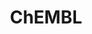 ---
layout: default
bigquery: https://console.cloud.google.com/bigquery?p=patents-public-data&d=ebi_chembl&page=dataset
citation: '"The ChEMBL database in 2017." Anna Gaulton, Anne Hersey, Michał Nowotka,
  A Patrícia Bento, Jon Chambers, David Mendez, Prudence Mutowo, Francis Atkinson,
  Louisa J Bellis, Elena Cibrián-Uhalte, Mark Davies, Nathan Dedman, Anneli Karlsson,
  María Paula Magariños, John P Overington, George Papadatos, Ines Smit, Andrew R
  Leach Nucleic acids Research (2017) 45 (Database Issue), D945-D954'
contributors: European Bioinformatics Institute
cost: None
description: ChEMBL Data is a manually curated database of small molecules used in
  drug discovery, including information about existing patented drugs.
documentation: 'schema: https://www.ebi.ac.uk/chembl/db_schema


  '
last_edit: 04/08/2022, 11:53:17
location: https://console.cloud.google.com/marketplace/product/google_patents_public_datasets/chembl
maintained_by: EMBL-EBI, an outstation of European Molecular Biology Laboratory
related_publications: '

  ChEMBL: towards direct deposition of bioassay data.


  Mendez D, Gaulton A, Bento AP, Chambers J, De Veij M, Félix E, Magariños MP, Mosquera
  JF, Mutowo P, Nowotka M, Gordillo-Marañón M, Hunter F, Junco L, Mugumbate G, Rodriguez-Lopez
  M, Atkinson F, Bosc N, Radoux CJ, Segura-Cabrera A, Hersey A, Leach AR.


  — Nucleic Acids Res. 2019; 47(D1):D930-D940. doi: 10.1093/nar/gky1075

  '
schema_fields:
- warning_id
- assay_param_id
- max_phase_for_ind
- assay_id
- approval_date
- research_stem
- inorganic_flag
- pref_name
- relationship_type
- domain_type
- level5
- go_id
- data_validity_comment
- withdrawn_country
- lle
- standard_inchi
- last_active
- rtb
- result_flag
- topical
- homologue
- mc_target_name
- src_compound_id
- met_conversion
- job_id
- mol_irac_id
- normal_range_max
- entity_type
- substrate_record_id
- component_id
- compd_id
- sequence_md5sum
- mechanism_comment
- molregno
- first_approval
- standard_units
- who_name
- parenteral
- assay_type
- volume
- frac_code
- relation
- assay_cell_type
- ass_cls_map_id
- ref_url
- prediction_method
- potential_duplicate
- dosed_ingredient
- mol_hrac_id
- hbd_lipinski
- component_type
- bto_id
- mc_target_type
- curated_by
- predbind_id
- structure_type
- assay_category
- parameter_value
- polymer_flag
- journal
- ro3_pass
- organism
- ap_id
- ddd_units
- chirality
- compound_key
- selectivity_comment
- dosage_form
- mc_organism
- domain_name
- chembl_id
- level1_description
- bao_format
- as_id
- major_class
- doi
- comp_class_id
- sequence
- comp_go_id
- max_phase
- usan_stem_id
- units
- patent_no
- le
- parent_type
- subgroup
- efo_id
- src_id
- ref_type
- alogp
- activity_id
- downgraded
- updated_on
- compound_name
- hrac_code
- enzyme_name
- parent_molregno
- annotation
- protclasssyn_id
- assay_class_id
- usan_stem
- uberon_id
- normal_range_min
- disease_efficacy
- first_page
- warnref_id
- entity_id
- warning_class
- standard_text_value
- assay_tax_id
- full_molformula
- smarts
- direct_interaction
- withdrawn_year
- accession
- qudt_units
- creation_date
- aromatic_rings
- publication_number
- rgid
- drug_substance_flag
- atc_code
- comments
- domain_id
- mecref_id
- value
- protein_class_id
- drug_product_flag
- mw_freebase
- innovator_company
- active_molregno
- tissue_id
- ddd_value
- applicant_full_name
- biocomp_id
- standard_relation
- warning_description
- updated_by
- patent_id
- synonyms
- class_level
- related_tid
- target_mapping
- bao_endpoint
- assay_test_type
- mesh_heading
- assay_desc
- level4_description
- authors
- activity_comment
- component_synonym
- relationship_desc
- mol_atc_id
- prodrug
- cx_most_bpka
- stem_class
- aspect
- co_stem_id
- irac_code
- db_version
- stat
- l4
- assay_tissue
- pubmed_id
- path
- action_type
- cl_lincs_id
- mec_id
- description
- warning_type
- nda_type
- compsyn_id
- efo_term
- indication_class
- published_value
- log_id
- binding_site_comment
- enzyme_tid
- priority
- drugind_id
- parameter_type
- l3
- syn_type
- tid
- protein_class_desc
- status
- met_id
- tid_fixed
- cx_logd
- acd_most_apka
- l6
- version
- assay_strain
- published_type
- std_act_id
- activity_count
- trade_name
- text_value
- molfile
- pathway_key
- active_ingredient
- sitecomp_id
- acd_logp
- domain_description
- cell_source_organism
- molecular_mechanism
- ad_type
- stem
- num_lipinski_ro5_violations
- variant_id
- record_id
- sei
- hrac_class_id
- confidence_score
- standard_value
- who_extra
- level1
- assay_source
- level2_description
- doc_type
- name
- qed_weighted
- therapeutic_flag
- submission_date
- ref_id
- warning_year
- target_desc
- acd_most_bpka
- label
- alert_id
- abstract
- patent_use_code
- relationship
- indref_id
- previous_company
- full_mwt
- warning_country
- cell_description
- idx
- doc_id
- helm_notation
- l7
- species_group_flag
- source
- definition
- site_name
- hbd
- route
- psa
- level3
- cell_name
- mc_tax_id
- mc_target_accession
- source_domain_id
- upper_value
- cell_source_tax_id
- black_box_warning
- mechanism_of_action
- orig_description
- standard_upper_value
- alert_set_id
- bao_id
- hba
- cidx
- molsyn_id
- pchembl_value
- published_relation
- delist_flag
- res_stem_id
- set_name
- cpd_str_alert_id
- metabolite_record_id
- isoform
- pathway_id
- aidx
- src_assay_id
- met_comment
- ddd_id
- oc_id
- cell_source_tissue
- type
- targrel_id
- ingredient
- last_page
- metref_id
- start_position
- natural_product
- standard_flag
- chebi_par_id
- withdrawn_class
- site_residues
- year
- mol_frac_id
- smid
- parent_go_id
- ridx
- issue
- usan_stem_definition
- clo_id
- bei
- withdrawn_reason
- protein_class_synonym
- standard_inchi_key
- cell_id
- mw_monoisotopic
- product_id
- canonical_smiles
- cellosaurus_id
- formulation_id
- tax_id
- cx_most_apka
- usan_substem
- curation_comment
- l5
- caloha_id
- country
- mesh_id
- assay_subcellular_fraction
- cell_ontology_id
- mutation
- drug_record_id
- irac_class_id
- src_description
- availability_type
- site_id
- toid
- l2
- acd_logd
- num_alerts
- uo_units
- standard_type
- class_type
- level2
- company
- molecular_species
- heavy_atoms
- num_ro5_violations
- confidence
- oral
- published_units
- assay_organism
- prod_pat_id
- tbl
- frac_class_id
- molecule_type
- short_name
- target_type
- patent_expire_date
- src_short_name
- parent_id
- targcomp_id
- level3_description
- ddd_admr
- level4
- alert_name
- actsm_id
- withdrawn_flag
- hba_lipinski
- strength
- title
- l8
- ddd_comment
- first_in_class
- l1
- usan_year
- end_position
- db_source
- cx_logp
shortname: chembl
tags:
- biotechnology
- health
- chemical
- bioinformatics
- medical
terms_of_use: CC BY-SA 3.0
title: ChEMBL
uuid: e232a192-965c-4ec9-904c-155b6dfe56c5
---